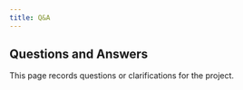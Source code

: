 ```yaml
---
title: Q&A
---
```


## Questions and Answers

This page records questions or clarifications for the project. 

